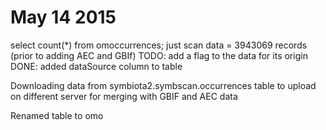 # May 14 2015
select count(*) from omoccurrences; just scan data = 3943069 records (prior to adding AEC and GBIf)
	TODO: add a flag to the data for its origin
	DONE: added dataSource column to table

Downloading data from symbiota2.symbscan.occurrences table to upload on different server for merging with GBIF and AEC data

Renamed table to omo



